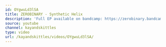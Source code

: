 ```yaml
---
id: OYgwuLd3lSA
title: ZEROBINARY - Synthetic Helix
description: 'Full EP available on bandcamp: https://zerobinary.bandcamp.com/releases'
source: youtube
channel: kayandskittles
type: video
url: /kayandskittles/videos/OYgwuLd3lSA/
---
```

